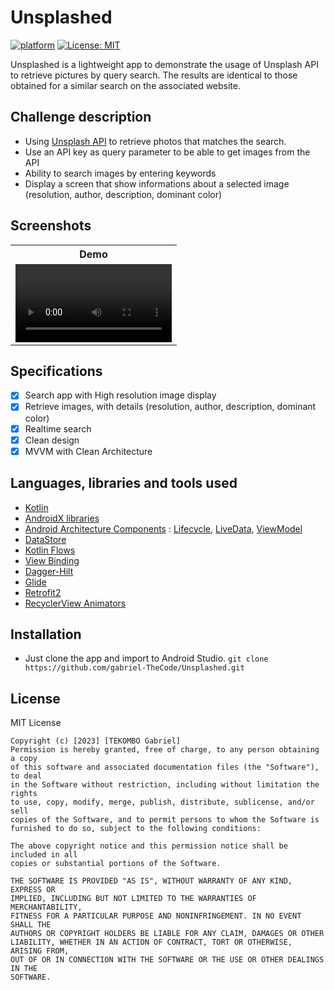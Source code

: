 # Unsplashed
 

[![platform](https://img.shields.io/badge/platform-Android-yellow.svg)](https://www.android.com)
[![License: MIT](https://img.shields.io/badge/License-MIT-red.svg)](https://opensource.org/licenses/MIT)

Unsplashed is a lightweight app to demonstrate the usage of Unsplash API to retrieve pictures by query search. The results are identical to those obtained for a similar search on the associated website.


<a name="description"></a>

## Challenge description

- Using [Unsplash API](https://api.unsplash.com/) to retrieve photos that matches the search.
- Use an API key as query parameter to be able to get images from the API
- Ability to search images by entering keywords
- Display a screen that show informations about a selected image (resolution, author, description, dominant color)

<a name="screenshots"></a>

## Screenshots

<table style="width:100%">
  <tr>
    <th>Demo</th>
  </tr>
  <tr>
    <td>
    <video controls width="250"> 
      <source src="unsplashed.mp4" type="video/mp4" />
    </video>
    </td>  </tr>
   </table>

<a name="specifications"></a>

## Specifications

- [x] Search app with High resolution image display 
- [x] Retrieve images, with details (resolution, author, description, dominant color)
- [x] Realtime search 
- [x] Clean design
- [x] MVVM with Clean Architecture

<a name="tools"></a>

## Languages, libraries and tools used

- [Kotlin](https://kotlinlang.org/)
- [AndroidX libraries](https://developer.android.com/jetpack/androidx)
- [Android Architecture Components](https://developer.android.com/topic/libraries/architecture) : [Lifecycle](https://developer.android.com/topic/libraries/architecture/lifecycle), [LiveData](https://developer.android.com/topic/libraries/architecture/livedata), [ViewModel](https://developer.android.com/topic/libraries/architecture/viewmodel)
- [DataStore](https://developer.android.com/topic/libraries/architecture/datastore)
- [Kotlin Flows](https://developer.android.com/kotlin/flow)
- [View Binding](https://developer.android.com/topic/libraries/view-binding)
- [Dagger-Hilt](https://developer.android.com/training/dependency-injection/hilt-android)
- [Glide](https://github.com/bumptech/glide)
- [Retrofit2](https://github.com/square/retrofit)
- [RecyclerView Animators](https://github.com/wasabeef/recyclerview-animators)


<a name="installation"></a>

## Installation

- Just clone the app and import to Android Studio.
  `git clone https://github.com/gabriel-TheCode/Unsplashed.git`

<a name="license"></a>

## License

MIT License

```
Copyright (c) [2023] [TEKOMBO Gabriel]
Permission is hereby granted, free of charge, to any person obtaining a copy
of this software and associated documentation files (the "Software"), to deal
in the Software without restriction, including without limitation the rights
to use, copy, modify, merge, publish, distribute, sublicense, and/or sell
copies of the Software, and to permit persons to whom the Software is
furnished to do so, subject to the following conditions:

The above copyright notice and this permission notice shall be included in all
copies or substantial portions of the Software.

THE SOFTWARE IS PROVIDED "AS IS", WITHOUT WARRANTY OF ANY KIND, EXPRESS OR
IMPLIED, INCLUDING BUT NOT LIMITED TO THE WARRANTIES OF MERCHANTABILITY,
FITNESS FOR A PARTICULAR PURPOSE AND NONINFRINGEMENT. IN NO EVENT SHALL THE
AUTHORS OR COPYRIGHT HOLDERS BE LIABLE FOR ANY CLAIM, DAMAGES OR OTHER
LIABILITY, WHETHER IN AN ACTION OF CONTRACT, TORT OR OTHERWISE, ARISING FROM,
OUT OF OR IN CONNECTION WITH THE SOFTWARE OR THE USE OR OTHER DEALINGS IN THE
SOFTWARE.
```
